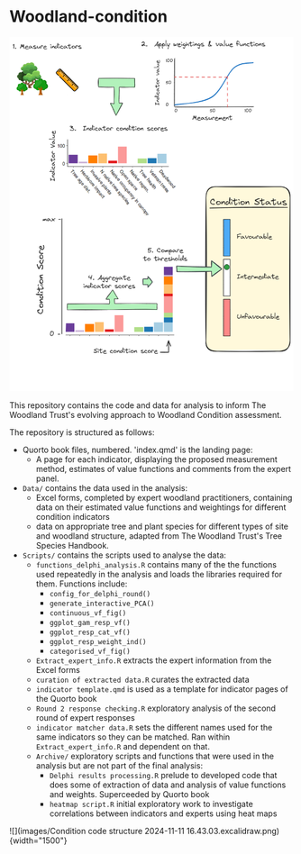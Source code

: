 # Woodland-condition

![General approach to estimating woodland condition](images/General%20approach%20combo.excalidraw.png)

This repository contains the code and data for analysis to inform The Woodland Trust's evolving approach to Woodland Condition assessment.

The repository is structured as follows:

-   Quorto book files, numbered. 'index.qmd' is the landing page:
    -   A page for each indicator, displaying the proposed measurement method, estimates of value functions and comments from the expert panel.
-   `Data/` contains the data used in the analysis:
    -   Excel forms, completed by expert woodland practitioners, containing data on their estimated value functions and weightings for different condition indicators
    -   data on appropriate tree and plant species for different types of site and woodland structure, adapted from The Woodland Trust's Tree Species Handbook.
-   `Scripts/` contains the scripts used to analyse the data:
    -   `functions_delphi_analysis.R` contains many of the the functions used repeatedly in the analysis and loads the libraries required for them. Functions include:
        -   `config_for_delphi_round()`
        -   `generate_interactive_PCA()`
        -   `continuous_vf_fig()`
        -   `ggplot_gam_resp_vf()`
        -   `ggplot_resp_cat_vf()`
        -   `ggplot_resp_weight_ind()`
        -   `categorised_vf_fig()`
    -   `Extract_expert_info.R` extracts the expert information from the Excel forms
    -   `curation of extracted data.R` curates the extracted data
    -   `indicator template.qmd` is used as a template for indicator pages of the Quorto book
    -   `Round 2 response checking.R` exploratory analysis of the second round of expert responses
    -   `indicator matcher data.R` sets the different names used for the same indicators so they can be matched. Ran within `Extract_expert_info.R` and dependent on that.
    -   `Archive/` exploratory scripts and functions that were used in the analysis but are not part of the final analysis:
        -   `Delphi results processing.R` prelude to developed code that does some of extraction of data and analysis of value functions and weights. Superceeded by Quorto book
        -   `heatmap script.R` initial exploratory work to investigate correlations between indicators and experts using heat maps

![](images/Condition code structure 2024-11-11 16.43.03.excalidraw.png){width="1500"}
